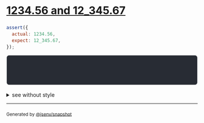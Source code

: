 # [1234.56 and 12_345.67](../../number.test.js#L89)

```js
assert({
  actual: 1234.56,
  expect: 12_345.67,
});
```

![img](throw.svg)

<details>
  <summary>see without style</summary>

```console
AssertionError: actual and expect are different

actual:  1_234.56
expect: 12_345.67
```

</details>

---
<sub>
  Generated by <a href="https://github.com/jsenv/core/tree/main/packages/independent/snapshot">@jsenv/snapshot</a>
</sub>